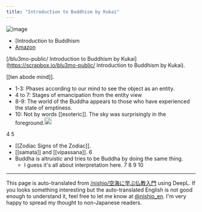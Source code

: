 ```yaml
---
title: "Introduction to Buddhism by Kukai"
---
```


![image](https://gyazo.com/63ea55bfdb8cc1e2c5545ebbf1c66e2a/thumb/1000)
- [Introduction to Buddhism
- [Amazon](https://amzn.to/44VUaV5)

[/blu3mo-public/ Introduction to Buddhism by Kukai](https://scrapbox.io/blu3mo-public/ Introduction to Buddhism by Kukai).

[[ten abode mind]].
- 1-3: Phases according to our mind to see the object as an entity.
- 4 to 7: Stages of emancipation from the entity view
- 8-9: The world of the Buddha appears to those who have experienced the state of emptiness.
- 10: Not by words [[esoteric]].
The sky was surprisingly in the foreground.<img src='https://scrapbox.io/api/pages/nishio-en/nishio/icon' alt='nishio.icon' height="19.5"/>

4
5
- [[Zodiac Signs of the Zodiac]].
- [[samata]] and [[vipassana]].
6
- Buddha is altruistic and tries to be Buddha by doing the same thing.
    - I guess it's all about interpretation here.
7
8
9
10


---
This page is auto-translated from [/nishio/空海に学ぶ仏教入門](https://scrapbox.io/nishio/空海に学ぶ仏教入門) using DeepL. If you looks something interesting but the auto-translated English is not good enough to understand it, feel free to let me know at [@nishio_en](https://twitter.com/nishio_en). I'm very happy to spread my thought to non-Japanese readers.